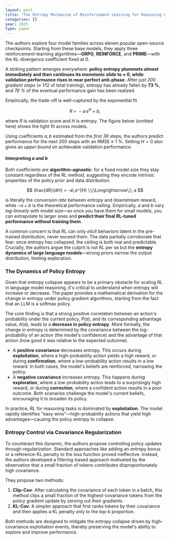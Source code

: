 ```yaml
---
layout: post
title: "The Entropy Mechanism of Reinforcement Learning for Reasoning Language Models"
categories: []
year: 2025
type: paper
---
```

The authors explore four model families across eleven popular open-source checkpoints. Starting from these base models, they apply three reinforcement-learning algorithms—**GRPO**, **REINFORCE**, and **PRIME**—with the KL-divergence coefficient fixed at 0.

A striking pattern emerges everywhere: **policy entropy plummets almost immediately and then continues its monotonic slide to ≈ 0, while validation performance rises in near perfect anti-phase**. After just *200 gradient steps* (≈ 1∕12 of total training), entropy has already fallen by **73 %**, and *76 %* of the eventual performance gain has been realized.

Empirically, the trade-off is well-captured by the exponential fit

$$
R \;=\; -a\,e^{H} + b,
$$

where $R$ is validation score and $H$ is entropy. The figure below (omitted here) shows the tight fit across models.

Using coefficients $a, b$ estimated from the *first 36* steps, the authors predict performance for the next 200 steps with an RMSE ≈ 1 %. Setting $H = 0$ also gives an *upper bound* on achievable validation performance.

#### Interpreting $a$ and $b$

Both coefficients are **algorithm-agnostic**: for a fixed model size they stay constant regardless of the RL method, suggesting they encode intrinsic properties of the policy prior and data distribution.

$$
\frac{dR}{dH} = -a\,e^{H} \;\;\Longrightarrow\;\; a
$$

is literally the *conversion rate* between entropy and downstream reward, while $-a + b$ is the theoretical performance ceiling. Empirically, $a$ and $b$ vary *log-linearly* with model size—so once you have them for small models, you can extrapolate to larger ones and **predict their final RL-tuned performance without training them**.

A common concern is that RL can only *elicit* behaviors latent in the pre-trained distribution, never exceed them. The data partially corroborate that fear: once entropy has collapsed, the ceiling is both real and predictable. Crucially, the authors argue the culprit is not RL per se but the **entropy dynamics of large language models**—strong priors narrow the output distribution, limiting exploration.

### The Dynamics of Policy Entropy

Given that entropy collapse appears to be a primary obstacle for scaling RL in language model reasoning, it's critical to understand *when* entropy will increase or decrease. The paper provides a mathematical derivation for the change in entropy under policy gradient algorithms, starting from the fact that an LLM is a softmax policy.

The core finding is that a strong positive correlation between an action's probability under the current policy, $P(a)$, and its corresponding advantage value, $A(a)$, leads to a **decrease in policy entropy**. More formally, the change in entropy is determined by the covariance between the log-probability of an action (the model's confidence) and the advantage of that action (how good it was relative to the expected outcome).

-   A **positive covariance** decreases entropy. This occurs during **exploitation**, where a high-probability action yields a high reward, or during **confirmation**, where a low-probability action results in a low reward. In both cases, the model's beliefs are reinforced, narrowing the policy.
-   A **negative covariance** increases entropy. This happens during **exploration**, where a low-probability action leads to a surprisingly high reward, or during **correction**, where a confident action results in a poor outcome. Both scenarios challenge the model's current beliefs, encouraging it to broaden its policy.

In practice, RL for reasoning tasks is dominated by **exploitation**. The model rapidly identifies "easy wins"—high-probability actions that yield high advantages—causing the policy entropy to collapse.

### Entropy Control via Covariance Regularization

To counteract this dynamic, the authors propose controlling policy updates through regularization. Standard approaches like adding an entropy bonus or a reference-KL penalty to the loss function proved ineffective. Instead, the authors developed a filtering-based approach motivated by the observation that a small fraction of tokens contributes disproportionately high covariance.

They propose two methods:

1.  **Clip-Cov**: After calculating the covariance of each token in a batch, this method clips a small fraction of the highest-covariance tokens from the policy gradient update by zeroing out their gradients.
2.  **KL-Cov**: A simpler approach that first ranks tokens by their covariance and then applies a KL penalty only to the top-$k$ proportion.

Both methods are designed to mitigate the entropy collapse driven by high-covariance exploitation events, thereby preserving the model's ability to explore and improve performance.
